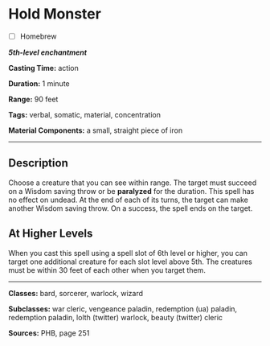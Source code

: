 # Hold Monster

- [ ] Homebrew

***5th-level enchantment***

**Casting Time:** action

**Duration:** 1 minute

**Range:** 90 feet

**Tags:** verbal, somatic, material, concentration

**Material Components:** a small, straight piece of iron

---

## Description
Choose a creature that you can see within range. The target must succeed on a Wisdom saving throw or be **paralyzed** for the duration. This spell has no effect on undead. At the end of each of its turns, the target can make another Wisdom saving throw. On a success, the spell ends on the target.

## At Higher Levels
When you cast this spell using a spell slot of 6th level or higher, you can target one additional creature for each slot level above 5th. The creatures must be within 30 feet of each other when you target them.

---

**Classes:** bard, sorcerer, warlock, wizard

**Subclasses:** war cleric, vengeance paladin, redemption (ua) paladin, redemption paladin, lolth (twitter) warlock, beauty (twitter) cleric

**Sources:** PHB, page 251

